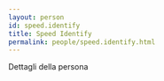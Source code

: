 ```yaml
---
layout: person
id: speed.identify
title: Speed Identify
permalink: people/speed.identify.html
---
```


Dettagli della persona